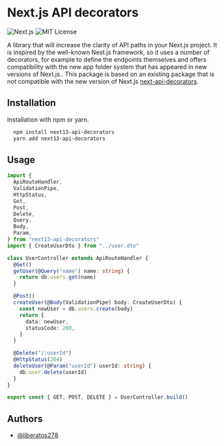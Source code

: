 # Next.js API decorators

![Next.js](https://img.shields.io/badge/13+-blue?style=flat&label=Next.js&link=https%3A%2F%2Fwww.npmjs.com%2Fpackage%2Fnext13-api-decorators)
![MIT License](https://img.shields.io/npm/l/next13-api-decorators?style=flat&label=License&link=https%3A%2F%2Fwww.npmjs.com%2Fpackage%2Fnext13-api-decorators)

A library that will increase the clarity of API paths in your Next.js project. It is inspired by the well-known Nest.js framework, so it uses a number of decorators, for example to define the endpoints themselves and offers compatibility with the new app folder system that has appeared in new versions of Next.js.. This package is based on an existing package that is not compatible with the new version of Next.js [next-api-decorators](https://www.npmjs.com/package/next-api-decorators).

## Installation

Installation with npm or yarn.

```bash
  npm install next13-api-decorators
  yarn add next13-api-decorators
```

## Usage

```typescript
import {
  ApiRouteHandler,
  ValidationPipe,
  HttpStatus,
  Get,
  Post,
  Delete,
  Query,
  Body,
  Param,
} from "next13-api-decorators"
import { CreateUserDto } from "../user.dto"

class UserController extends ApiRouteHandler {
  @Get()
  getUser(@Query("name") name: string) {
    return db.users.get(name)
  }

  @Post()
  createUser(@Body(ValidationPipe) body: CreateUserDto) {
    const newUser = db.users.create(body)
    return {
      data: newUser,
      statusCode: 200,
    }
  }

  @Delete("/:userId")
  @HttpStatus(204)
  deleteUser(@Param("userId") userId: string) {
    db.user.delete(userId)
  }
}

export const { GET, POST, DELETE } = UserController.build()
```

## Authors

- [@liberatos278](https://github.com/liberatos278)
